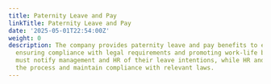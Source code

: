 ```yaml
---
title: Paternity Leave and Pay
linkTitle: Paternity Leave and Pay
date: '2025-05-01T22:54:00Z'
weight: 0
description: The company provides paternity leave and pay benefits to eligible employees,
  ensuring compliance with legal requirements and promoting work-life balance. Employees
  must notify management and HR of their leave intentions, while HR and managers support
  the process and maintain compliance with relevant laws.
---
```



<!-- Unsupported block type: unsupported -->